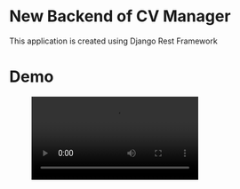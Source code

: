 # New Backend of CV Manager
This application is created using Django Rest Framework

# Demo

<!-- blank line -->
<figure class="video_container">
  <video controls="true" allowfullscreen="true">
    <source src="screen-capture.webm" type="video/webm">
  </video>
</figure>
<!-- blank line -->
